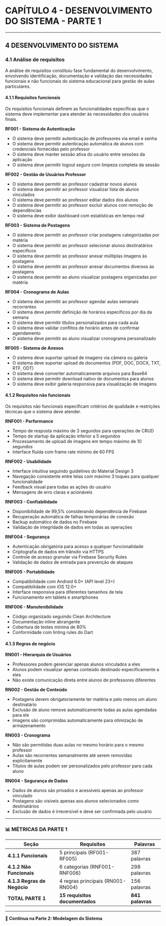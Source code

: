 # **CAPÍTULO 4 - DESENVOLVIMENTO DO SISTEMA - PARTE 1**

---

## **4 DESENVOLVIMENTO DO SISTEMA**

### **4.1 Análise de requisitos**

A análise de requisitos constituiu fase fundamental do desenvolvimento, envolvendo identificação, documentação e validação das necessidades funcionais e não funcionais do sistema educacional para gestão de aulas particulares.

#### **4.1.1 Requisitos funcionais**

Os requisitos funcionais definem as funcionalidades específicas que o sistema deve implementar para atender às necessidades dos usuários finais.

**RF001 - Sistema de Autenticação**

- O sistema deve permitir autenticação de professores via email e senha
- O sistema deve permitir autenticação automática de alunos com credenciais fornecidas pelo professor
- O sistema deve manter sessão ativa do usuário entre sessões da aplicação
- O sistema deve permitir logout seguro com limpeza completa da sessão

**RF002 - Gestão de Usuários Professor**

- O sistema deve permitir ao professor cadastrar novos alunos
- O sistema deve permitir ao professor visualizar lista de alunos vinculados
- O sistema deve permitir ao professor editar dados dos alunos
- O sistema deve permitir ao professor excluir alunos com remoção de dependências
- O sistema deve exibir dashboard com estatísticas em tempo real

**RF003 - Sistema de Postagens**

- O sistema deve permitir ao professor criar postagens categorizadas por matéria
- O sistema deve permitir ao professor selecionar alunos destinatários específicos
- O sistema deve permitir ao professor anexar múltiplas imagens às postagens
- O sistema deve permitir ao professor anexar documentos diversos às postagens
- O sistema deve permitir ao aluno visualizar postagens organizadas por matéria

**RF004 - Cronograma de Aulas**

- O sistema deve permitir ao professor agendar aulas semanais recorrentes
- O sistema deve permitir definição de horários específicos por dia da semana
- O sistema deve permitir títulos personalizados para cada aula
- O sistema deve validar conflitos de horário antes de confirmar agendamento
- O sistema deve permitir ao aluno visualizar cronograma personalizado

**RF005 - Sistema de Anexos**

- O sistema deve suportar upload de imagens via câmera ou galeria
- O sistema deve suportar upload de documentos (PDF, DOC, DOCX, TXT, RTF, ODT)
- O sistema deve converter automaticamente arquivos para Base64
- O sistema deve permitir download nativo de documentos para alunos
- O sistema deve exibir galeria responsiva para visualização de imagens

#### **4.1.2 Requisitos não funcionais**

Os requisitos não funcionais especificam critérios de qualidade e restrições técnicas que o sistema deve atender.

**RNF001 - Performance**

- Tempo de resposta máximo de 3 segundos para operações de CRUD
- Tempo de startup da aplicação inferior a 5 segundos
- Processamento de upload de imagens em tempo máximo de 10 segundos
- Interface fluida com frame rate mínimo de 60 FPS

**RNF002 - Usabilidade**

- Interface intuitiva seguindo guidelines do Material Design 3
- Navegação consistente entre telas com máximo 3 toques para qualquer funcionalidade
- Feedback visual para todas as ações do usuário
- Mensagens de erro claras e acionáveis

**RNF003 - Confiabilidade**

- Disponibilidade de 99,5% considerando dependência de Firebase
- Recuperação automática de falhas temporárias de conexão
- Backup automático de dados no Firebase
- Validação de integridade de dados em todas as operações

**RNF004 - Segurança**

- Autenticação obrigatória para acesso a qualquer funcionalidade
- Criptografia de dados em trânsito via HTTPS
- Controle de acesso granular via Firebase Security Rules
- Validação de dados de entrada para prevenção de ataques

**RNF005 - Portabilidade**

- Compatibilidade com Android 6.0+ (API level 23+)
- Compatibilidade com iOS 12.0+
- Interface responsiva para diferentes tamanhos de tela
- Funcionamento em tablets e smartphones

**RNF006 - Manutenibilidade**

- Código organizado seguindo Clean Architecture
- Documentação inline abrangente
- Cobertura de testes mínima de 80%
- Conformidade com linting rules do Dart

#### **4.1.3 Regras de negócio**

**RN001 - Hierarquia de Usuários**

- Professores podem gerenciar apenas alunos vinculados a eles
- Alunos podem visualizar apenas conteúdo destinado especificamente a eles
- Não existe comunicação direta entre alunos de professores diferentes

**RN002 - Gestão de Conteúdo**

- Postagens devem obrigatoriamente ter matéria e pelo menos um aluno destinatário
- Exclusão de aluno remove automaticamente todas as aulas agendadas para ele
- Imagens são comprimidas automaticamente para otimização de armazenamento

**RN003 - Cronograma**

- Não são permitidas duas aulas no mesmo horário para o mesmo professor
- Aulas são recorrentes semanalmente até serem removidas explicitamente
- Títulos de aulas podem ser personalizados pelo professor para cada aluno

**RN004 - Segurança de Dados**

- Dados de alunos são privados e acessíveis apenas ao professor vinculado
- Postagens são visíveis apenas aos alunos selecionados como destinatários
- Exclusão de dados é irreversível e deve ser confirmada pelo usuário

---

### 📊 **MÉTRICAS DA PARTE 1**

| **Seção**                   | **Requisitos**                    | **Palavras**     |
| --------------------------- | --------------------------------- | ---------------- |
| **4.1.1 Funcionais**        | 5 principais (RF001-RF005)        | 387 palavras     |
| **4.1.2 Não Funcionais**    | 6 categorias (RNF001-RNF006)      | 298 palavras     |
| **4.1.3 Regras de Negócio** | 4 regras principais (RN001-RN004) | 156 palavras     |
| **TOTAL PARTE 1**           | **15 requisitos documentados**    | **841 palavras** |

---

**📄 Continua na Parte 2: Modelagem do Sistema**
